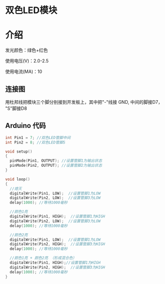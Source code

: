 # 双色LED模块



# 介绍

发光颜色：绿色+红色

使用电压\(V\)：2.0-2.5

使用电流\(MA\)：10

## 连接图

用杜邦线把模块三个脚分别接到开发板上，其中把"-"线接 GND,   中间的脚接D7， "S"脚接D8

## Arduino 代码

```cpp
int Pin1 = 7; //双色LED管脚中间  
int Pin2 = 8; //双色LED管脚S

void setup() 
{   
  pinMode(Pin1, OUTPUT); //设置管脚1为输出状态  
  pinMode(Pin2, OUTPUT); //设置管脚2为输出状态  
}  

void loop()
{   
  //熄灭  
  digitalWrite(Pin1, LOW);  //设置管脚1为LOW  
  digitalWrite(Pin2, LOW);  //设置管脚3为LOW  
  delay(1000); //等待1000毫秒  

  //颜色1亮  
  digitalWrite(Pin1, HIGH);  //设置管脚1为HIGH  
  digitalWrite(Pin2, LOW);  //设置管脚3为LOW  
  delay(1000); //等待1000毫秒  

  //颜色2亮  
  digitalWrite(Pin1, LOW);  //设置管脚1为LOW  
  digitalWrite(Pin2, HIGH);  //设置管脚3为HIGH  
  delay(1000); //等待1000毫秒  

  //颜色1亮 + 颜色2亮 （形成混合色）  
  digitalWrite(Pin1, HIGH);//设置管脚1为HIGH  
  digitalWrite(Pin2, HIGH);  //设置管脚3为HIGH  
  delay(1000); //等待1000毫秒  
}
```



